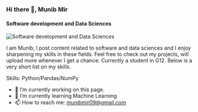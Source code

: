 ### Hi there 👋, Munib Mir
#### Software development and Data Sciences
![Software development and Data Sciences](https://pbs.twimg.com/profile_banners/3653736374/1661019112/600x200)

I am Munib, I post content related to software and data sciences and I enjoy sharpening my skills in these fields. Feel free to check out my projects, will upload more whenever I get a chance.
Currently a student in G12.
Below is a very short list on my skills.

Skills: Python/Pandas/NumPy

- 🔭 I’m currently working on this page. 
- 🌱 I’m currently learning Machine Learning 
- 📫 How to reach me: munibmir09@gmail.com 








